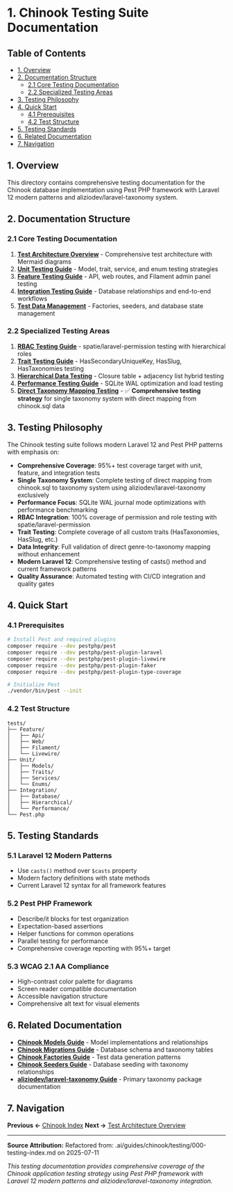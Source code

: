 # 1. Chinook Testing Suite Documentation

## Table of Contents

- [1. Overview](#1-overview)
- [2. Documentation Structure](#2-documentation-structure)
  - [2.1 Core Testing Documentation](#21-core-testing-documentation)
  - [2.2 Specialized Testing Areas](#22-specialized-testing-areas)
- [3. Testing Philosophy](#3-testing-philosophy)
- [4. Quick Start](#4-quick-start)
  - [4.1 Prerequisites](#41-prerequisites)
  - [4.2 Test Structure](#42-test-structure)
- [5. Testing Standards](#5-testing-standards)
- [6. Related Documentation](#6-related-documentation)
- [7. Navigation](#7-navigation)

## 1. Overview

This directory contains comprehensive testing documentation for the Chinook database implementation using Pest PHP framework with Laravel 12 modern patterns and aliziodev/laravel-taxonomy system.

## 2. Documentation Structure

### 2.1 Core Testing Documentation

1. **[Test Architecture Overview](010-test-architecture-overview.md)** - Comprehensive test architecture with Mermaid diagrams
2. **[Unit Testing Guide](020-unit-testing-guide.md)** - Model, trait, service, and enum testing strategies
3. **[Feature Testing Guide](030-feature-testing-guide.md)** - API, web routes, and Filament admin panel testing
4. **[Integration Testing Guide](040-integration-testing-guide.md)** - Database relationships and end-to-end workflows
5. **[Test Data Management](050-test-data-management.md)** - Factories, seeders, and database state management

### 2.2 Specialized Testing Areas

1. **[RBAC Testing Guide](060-rbac-testing-guide.md)** - spatie/laravel-permission testing with hierarchical roles
2. **[Trait Testing Guide](070-trait-testing-guide.md)** - HasSecondaryUniqueKey, HasSlug, HasTaxonomies testing
3. **[Hierarchical Data Testing](080-hierarchical-data-testing.md)** - Closure table + adjacency list hybrid testing
4. **[Performance Testing Guide](090-performance-testing-guide.md)** - SQLite WAL optimization and load testing
5. **[Direct Taxonomy Mapping Testing](100-genre-preservation-testing.md)** - ✅ **Comprehensive testing strategy** for single taxonomy system with direct mapping from chinook.sql data

## 3. Testing Philosophy

The Chinook testing suite follows modern Laravel 12 and Pest PHP patterns with emphasis on:

- **Comprehensive Coverage**: 95%+ test coverage target with unit, feature, and integration tests
- **Single Taxonomy System**: Complete testing of direct mapping from chinook.sql to taxonomy system using aliziodev/laravel-taxonomy exclusively
- **Performance Focus**: SQLite WAL journal mode optimizations with performance benchmarking
- **RBAC Integration**: 100% coverage of permission and role testing with spatie/laravel-permission
- **Trait Testing**: Complete coverage of all custom traits (HasTaxonomies, HasSlug, etc.)
- **Data Integrity**: Full validation of direct genre-to-taxonomy mapping without enhancement
- **Modern Laravel 12**: Comprehensive testing of casts() method and current framework patterns
- **Quality Assurance**: Automated testing with CI/CD integration and quality gates

## 4. Quick Start

### 4.1 Prerequisites

```bash
# Install Pest and required plugins
composer require --dev pestphp/pest
composer require --dev pestphp/pest-plugin-laravel
composer require --dev pestphp/pest-plugin-livewire
composer require --dev pestphp/pest-plugin-faker
composer require --dev pestphp/pest-plugin-type-coverage

# Initialize Pest
./vendor/bin/pest --init
```

### 4.2 Test Structure

```text
tests/
├── Feature/
│   ├── Api/
│   ├── Web/
│   ├── Filament/
│   └── Livewire/
├── Unit/
│   ├── Models/
│   ├── Traits/
│   ├── Services/
│   └── Enums/
├── Integration/
│   ├── Database/
│   ├── Hierarchical/
│   └── Performance/
└── Pest.php
```

## 5. Testing Standards

### 5.1 Laravel 12 Modern Patterns

- Use `casts()` method over `$casts` property
- Modern factory definitions with state methods
- Current Laravel 12 syntax for all framework features

### 5.2 Pest PHP Framework

- Describe/it blocks for test organization
- Expectation-based assertions
- Helper functions for common operations
- Parallel testing for performance
- Comprehensive coverage reporting with 95%+ target

### 5.3 WCAG 2.1 AA Compliance

- High-contrast color palette for diagrams
- Screen reader compatible documentation
- Accessible navigation structure
- Comprehensive alt text for visual elements

## 6. Related Documentation

- **[Chinook Models Guide](../010-chinook-models-guide.md)** - Model implementations and relationships
- **[Chinook Migrations Guide](../020-chinook-migrations-guide.md)** - Database schema and taxonomy tables
- **[Chinook Factories Guide](../030-chinook-factories-guide.md)** - Test data generation patterns
- **[Chinook Seeders Guide](../040-chinook-seeders-guide.md)** - Database seeding with taxonomy relationships
- **[aliziodev/laravel-taxonomy Guide](../packages/110-aliziodev-laravel-taxonomy-guide.md)** - Primary taxonomy package documentation

## 7. Navigation

**Previous ←** [Chinook Index](../000-chinook-index.md)
**Next →** [Test Architecture Overview](010-test-architecture-overview.md)

---

**Source Attribution:** Refactored from: .ai/guides/chinook/testing/000-testing-index.md on 2025-07-11

*This testing documentation provides comprehensive coverage of the Chinook application testing strategy using Pest PHP framework with Laravel 12 modern patterns and aliziodev/laravel-taxonomy integration.*
